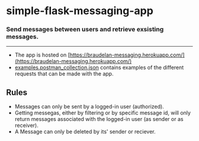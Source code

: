 # simple-flask-messaging-app
### Send messages between users and retrieve exsisting messages.

---
* The app is hosted on [https://braudelan-messaging.herokuapp.com/](https://braudelan-messaging.herokuapp.com/)
* [examples.postman_collection.json](/simple-flask-messaging-app/examples.postman_collection.json) contains examples of the different requests that can be made with the app.

## Rules
* Messages can only be sent by a logged-in user (authorized).
* Getting messegas, either by filtering or by specific message id, will only return messages associated with the logged-in user (as sender or as receiver).
* A Message can only be deleted by its' sender or reciever.


